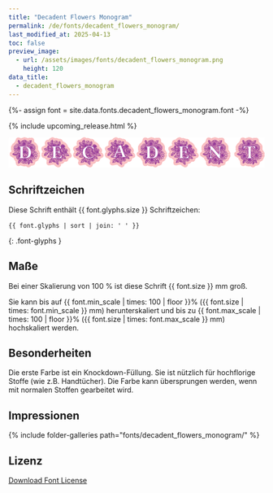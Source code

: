 ```yaml
---
title: "Decadent Flowers Monogram"
permalink: /de/fonts/decadent_flowers_monogram/
last_modified_at: 2025-04-13
toc: false
preview_image:
  - url: /assets/images/fonts/decadent_flowers_monogram.png
    height: 120
data_title:
  - decadent_flowers_monogram
---
```

{%- assign font = site.data.fonts.decadent_flowers_monogram.font -%}

{% include upcoming_release.html %}

![decadent flowers monogram](/assets/images/fonts/decadent_flowers_monogram.png)

## Schriftzeichen

Diese Schrift enthält  {{ font.glyphs.size }} Schriftzeichen:

```
{{ font.glyphs | sort | join: ' ' }}
```
{: .font-glyphs }

## Maße

Bei einer Skalierung von 100 % ist diese Schrift {{ font.size }} mm groß.

Sie kann bis auf {{ font.min_scale | times: 100 | floor }}% ({{ font.size | times: font.min_scale }} mm) herunterskaliert und 
bis zu {{ font.max_scale | times: 100 | floor }}% ({{ font.size | times: font.max_scale }} mm) hochskaliert  werden.

## Besonderheiten

Die erste Farbe ist ein Knockdown-Füllung. Sie ist nützlich für hochflorige Stoffe (wie z.B. Handtücher). Die Farbe kann übersprungen werden, wenn mit normalen Stoffen gearbeitet wird.

## Impressionen

{% include folder-galleries path="fonts/decadent_flowers_monogram/" %}

## Lizenz

[Download Font License](https://github.com/inkstitch/inkstitch/tree/main/fonts/decadent_flowers_monogram/LICENSE)
